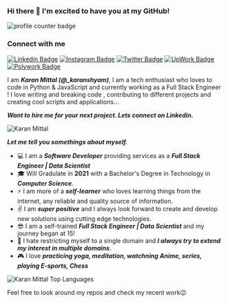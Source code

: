 ### Hi there 👋 I'm excited to have you at my GitHub!

<img src="https://komarev.com/ghpvc/?username=Karan-S-Mittal" alt="profile counter badge" />

### Connect with me
[![Linkedin Badge](https://img.shields.io/badge/-karansmittal-blue?logo=Linkedin&logoColor=white&link=https://www.linkedin.com/in/karansmittal/)](https://www.linkedin.com/in/karansmittal/)
[![Instagram Badge](https://img.shields.io/badge/-_karanshyam-purple?logo=instagram&logoColor=white&link=https://www.instagram.com/_karanshyam/)](https://www.instagram.com/_karanshyam/)
[![Twitter Badge](https://img.shields.io/badge/-_karanshyam-blue?logo=twitter&logoColor=white&link=https://twitter.com/_karanshyam)](https://twitter.com/_karanshyam)
[![UpWork Badge](https://img.shields.io/badge/-Karan-green?logo=upwork&logoColor=white&link=https://www.upwork.com/freelancers/~0170113a7c76ce4ff7)](https://www.upwork.com/freelancers/~0170113a7c76ce4ff7)
[![Polywork Badge](https://img.shields.io/badge/-karansmittal_Polywork_Profile-royalblue?logo=polywork&link=https://www.polywork.com/karansmittal)](https://www.polywork.com/karansmittal)

I am ***Karan Mittal (@_karanshyam)***, I am a tech enthusiast who loves to code in Python & JavaScript and currently working as a Full Stack Engineer !
I love writing and breaking code , contributing to different projects and creating cool scripts and applications...

***Want to hire me for your next project. Lets connect on Linkedin.***

<img src="https://github-readme-stats.vercel.app/api?username=Karan-S-Mittal&?count_private=true&show_icons=true" alt="Karan Mittal" align="center" />

***Let me tell you somethings about myself.***
 - :computer: I am a ***Software Developer*** providing services as a ***Full Stack Engineer | Data Scientist***
 - :mortar_board: Will Gradulate in **2021** with a Bachelor's Degree in Technology in ***Computer Science***.
 - :zap: I am more of a ***self-learner*** who loves learning things from the internet, any reliable and quality source of information.
 - :v:  I am ***super positive*** and I always look forward to create and develop new solutions using cutting edge technologies.
 - :sunglasses: I am a self-trained ***Full Stack Engineer | Data Scientist*** and my journey began at 15!
 - :open_hands: I hate restricting myself to a single domain and ***I always try to extend my interest in multiple domains***.
 - :video_game: I love ***practicing yoga, meditation, watchning Anime, series, playing E-sports, Chess***

<img src="https://github-readme-stats.vercel.app/api/top-langs/?username=Karan-S-Mittal&layout=compact" alt='Karan Mittal Top Languages' align="center" />
  
Feel free to look around my repos and check my recent work😉

